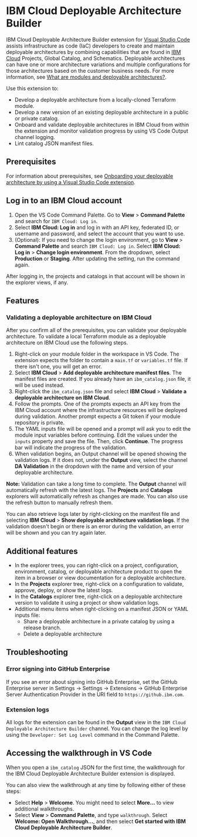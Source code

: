 # IBM Cloud Deployable Architecture Builder

IBM Cloud Deployable Architecture Builder extension for [Visual Studio Code](https://code.visualstudio.com/) assists infrastructure as code (IaC) developers to create and maintain deployable architectures by combining capabilities that are found in [IBM Cloud](https://cloud.ibm.com) Projects, Global Catalog, and Schematics. Deployable architectures can have one or more architecture variations and multiple configurations for those architectures based on the customer business needs. For more information, see [What are modules and deployable architectures?](https://cloud.ibm.com/docs/secure-enterprise?topic=secure-enterprise-understand-module-da).

Use this extension to:
- Develop a deployable architecture from a locally-cloned Terraform module.
- Develop a new version of an existing deployable architecture in a public or private catalog.
- Onboard and validate deployable architectures in IBM Cloud from within the extension and monitor validation progress by using VS Code Output channel logging.
- Lint catalog JSON manifest files.

## Prerequisites

For information about prerequisites, see [Onboarding your deployable architecture by using a Visual Studio Code extension](https://cloud.ibm.com/docs/secure-enterprise?topic=secure-enterprise-vs-code-extension&interface=ui#onboard-before).

## Log in to an IBM Cloud account

1. Open the VS Code Command Palette. Go to **View** > **Command Palette** and search for `IBM Cloud: Log in`.
2. Select **IBM Cloud: Log in** and log in with an API key, federated ID, or username and password, and select the account that you want to use.
3. (Optional): If you need to change the login environment, go to **View** > **Command Palette** and search `IBM Cloud: Log in`. Select **IBM Cloud: Log in** > **Change login environment**. From the dropdown, select **Production** or **Staging**. After updating the setting, run the command again.

After logging in, the projects and catalogs in that account will be shown in the explorer views, if any.

## Features

### Validating a deployable architecture on IBM Cloud

After you confirm all of the prerequisites, you can validate your deployable architecture. To validate a local Terraform module as a deployable architecture on IBM Cloud use the following steps.

1. Right-click on your module folder in the workspace in VS Code. The extension expects the folder to contain a `main.tf` or `variables.tf` file. If there isn't one, you will get an error.
2. Select **IBM Cloud** > **Add deployable architecture manifest files**. The manifest files are created. If you already have an `ibm_catalog.json` file, it will be used instead.
3. Right-click the `ibm_catalog.json` file and select **IBM Cloud** > **Validate a deployable architecture on IBM Cloud**.
4. Follow the prompts. One of the prompts expects an API key from the IBM Cloud account where the infrastructure resources will be deployed during validation. Another prompt expects a Git token if your module repository is private.
5. The YAML inputs file will be opened and a prompt will ask you to edit the module input variables before continuing. Edit the values under the `inputs` property and save the file. Then, click **Continue**. The progress bar will indicate the progress of the validation.
6. When validation begins, an Output channel will be opened showing the validation logs. If it does not, under the **Output** view, select the channel **DA Validation** in the dropdown with the name and version of your deployable architecture.

**Note:** Validation can take a long time to complete. The **Output** channel will automatically refresh with the latest logs. The **Projects** and **Catalogs** explorers will automatically refresh as changes are made. You can also use the refresh button to manually refresh them.

You can also retrieve logs later by right-clicking on the manifest file and selecting **IBM Cloud** > **Show deployable architecture validation logs**. If the validation doesn't begin or there is an error during the validation, an error will be shown and you can try again later.

## Additional features

*   In the explorer trees, you can right-click on a project, configuration, environment, catalog, or deployable architecture product to open the item in a browser or view documentation for a deployable architecture.
*   In the **Projects** explorer tree, right-click on a configuration to validate, approve, deploy, or show the latest logs.
*   In the **Catalogs** explorer tree, right-click on a deployable architecture version to validate it using a project or show validation logs.
*   Additional menu items when right-clicking on a manifest JSON or YAML inputs file:
    *   Share a deployable architecture in a private catalog by using a release branch.
    *   Delete a deployable architecture

## Troubleshooting

### Error signing into GitHub Enterprise

If you see an error about signing into GitHub Enterprise, set the GitHub Enterprise server in Settings -> Settings -> Extensions -> GitHub Enterprise Server Authentication Provider in the URI field to `https://github.ibm.com`.

### Extension logs

All logs for the extension can be found in the **Output** view in the `IBM Cloud Deployable Architecture Builder` channel. You can change the log level by using the `Developer: Set Log Level` command in the Command Palette.

## Accessing the walkthrough in VS Code

When you open a `ibm_catalog` JSON for the first time, the walkthrough for the IBM Cloud Deployable Architecture Builder extension is displayed.

You can also view the walkthrough at any time by following either of these steps:

- Select **Help** > **Welcome**. You might need to select **More...** to view additional walkthroughs.
- Select **View** > **Command Palette**, and type `walkthrough`. Select **Welcome: Open Walkthrough...**, and then select **Get started with IBM Cloud Deployable Architecture Builder**.
